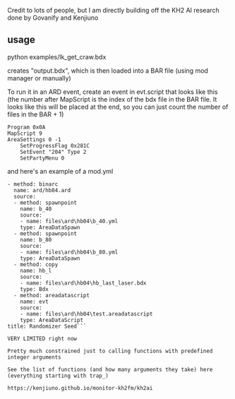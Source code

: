 Credit to lots of people, but I am directly building off the KH2 AI research done by Govanify and Kenjiuno

## usage

python examples/lk_get_craw.bdx

creates "output.bdx", which is then loaded into a BAR file (using mod manager or manually)

To run it in an ARD event, create an event in evt.script that looks like this (the number after MapScript is the index of the bdx file in the BAR file. It looks like this will be placed at the end, so you can just count the number of files in the BAR + 1)

```
Program 0x0A
MapScript 9
AreaSettings 0 -1
	SetProgressFlag 0x281C
	SetEvent "204" Type 2
	SetPartyMenu 0
```

and here's an example of a mod.yml

```assets:
- method: binarc
  name: ard/hb04.ard
  source:
  - method: spawnpoint
    name: b_40
    source:
    - name: files\ard\hb04\b_40.yml
    type: AreaDataSpawn
  - method: spawnpoint
    name: b_80
    source:
    - name: files\ard\hb04\b_80.yml
    type: AreaDataSpawn
  - method: copy
    name: hb_l
    source:
    - name: files\ard\hb04\hb_last_laser.bdx
    type: Bdx
  - method: areadatascript
    name: evt
    source:
    - name: files\ard\hb04\test.areadatascript
    type: AreaDataScript
title: Randomizer Seed```

VERY LIMITED right now

Pretty much constrained just to calling functions with predefined integer arguments

See the list of functions (and how many arguments they take) here (everything starting with trap_)

https://kenjiuno.github.io/monitor-kh2fm/kh2ai

